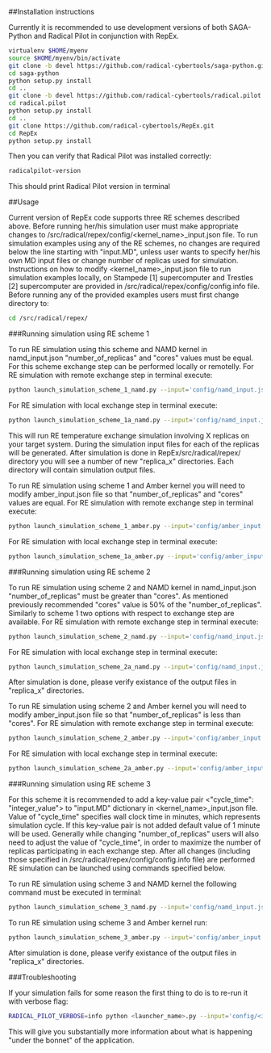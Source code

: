 ##Installation instructions

Currently it is recommended to use development versions of both SAGA-Python and Radical Pilot in conjunction with RepEx.

```bash
virtualenv $HOME/myenv 
source $HOME/myenv/bin/activate
git clone -b devel https://github.com/radical-cybertools/saga-python.git
cd saga-python
python setup.py install
cd ..
git clone -b devel https://github.com/radical-cybertools/radical.pilot.git
cd radical.pilot
python setup.py install
cd .. 
git clone https://github.com/radical-cybertools/RepEx.git 
cd RepEx
python setup.py install
```

Then you can verify that Radical Pilot was installed correctly:
```bash
radicalpilot-version
```

This should print Radical Pilot version in terminal
 
##Usage

Current version of RepEx code supports three RE schemes described above. Before running her/his simulation user must make appropriate changes to /src/radical/repex/config/<kernel_name>_input.json file. To run simulation examples using any of the RE schemes, no changes are required below the line starting with "input.MD", unless user wants to specify her/his own MD input files or change number of replicas used for simulation. Instructions on how to modify <kernel_name>_input.json file to run simulation examples locally, on Stampede [1] supercomputer and Trestles [2] supercomputer are provided in /src/radical/repex/config/config.info file.       
Before running any of the provided examples users must first change directory to:

```bash
cd /src/radical/repex/
```

###Running simulation using RE scheme 1

To run RE simulation using this scheme and NAMD kernel in namd_input.json "number_of_replicas" and "cores" values must be equal. For this scheme exchange step can be performed locally or remotelly. For RE simulation with remote exchange step in terminal execute: 
```bash
python launch_simulation_scheme_1_namd.py --input='config/namd_input.json'
```
For RE simulation with local exchange step in terminal execute:
```bash
python launch_simulation_scheme_1a_namd.py --input='config/namd_input.json'
``` 
This will run RE temperature exchange simulation involving X replicas on your target system. During the simulation input files for each of the replicas will be generated. After simulation is done in RepEx/src/radical/repex/ directory you will see a number of new "replica_x" directories. Each directory will contain simulation output files. 


To run RE simulation using scheme 1 and Amber kernel you will need to modify amber_input.json file so that "number_of_replicas" and "cores" values are equal. For RE simulation with remote exchange step in terminal execute: 
```bash
python launch_simulation_scheme_1_amber.py --input='config/amber_input.json'
```
For RE simulation with local exchange step in terminal execute:
```bash
python launch_simulation_scheme_1a_amber.py --input='config/amber_input.json'
``` 

###Running simulation using RE scheme 2

To run RE simulation using scheme 2 and NAMD kernel in namd_input.json "number_of_replicas" must be greater than "cores". As mentioned previously recommended "cores" value is 50% of the "number_of_replicas". Similarly to scheme 1 two options with respect to exchange step are available. For RE simulation with remote exchange step in terminal execute: 
```bash
python launch_simulation_scheme_2_namd.py --input='config/namd_input.json'
```
For RE simulation with local exchange step in terminal execute:
```bash
python launch_simulation_scheme_2a_namd.py --input='config/namd_input.json'
``` 
After simulation is done, please verify existance of the output files in "replica_x" directories.


To run RE simulation using scheme 2 and Amber kernel you will need to modify amber_input.json file so that "number_of_replicas" is less than "cores". For RE simulation with remote exchange step in terminal execute: 
```bash
python launch_simulation_scheme_2_amber.py --input='config/amber_input.json'
```
For RE simulation with local exchange step in terminal execute:
```bash
python launch_simulation_scheme_2a_amber.py --input='config/amber_input.json'
``` 

###Running simulation using RE scheme 3

For this scheme it is recommended to add a key-value pair <"cycle_time": "integer_value"> to "input.MD" dictionary in <kernel_name>_input.json file. Value of "cycle_time" specifies wall clock time in minutes, which represents simulation cycle. If this key-value pair is not added default value of 1 minute will be used. Generally while changing "number_of_replicas" users will also need to adjust the value of "cycle_time", in order to maximize the number of replicas participating in each exchange step. After all changes (including those specified in /src/radical/repex/config/config.info file) are performed RE simulation can be launched using commands specified below.    

To run RE simulation using scheme 3 and NAMD kernel the following command must be executed in terminal:
```bash
python launch_simulation_scheme_3_namd.py --input='config/namd_input.json'
```  
To run RE simulation using scheme 3 and Amber kernel run:
```bash
python launch_simulation_scheme_3_amber.py --input='config/amber_input.json'
``` 
After simulation is done, please verify existance of the output files in "replica_x" directories.


###Troubleshooting

If your simulation fails for some reason the first thing to do is to re-run it with verbose flag:


```bash
RADICAL_PILOT_VERBOSE=info python <launcher_name>.py --input='config/<input_file>.json'
```

This will give you substantially more information about what is happening "under the bonnet" of the application. 